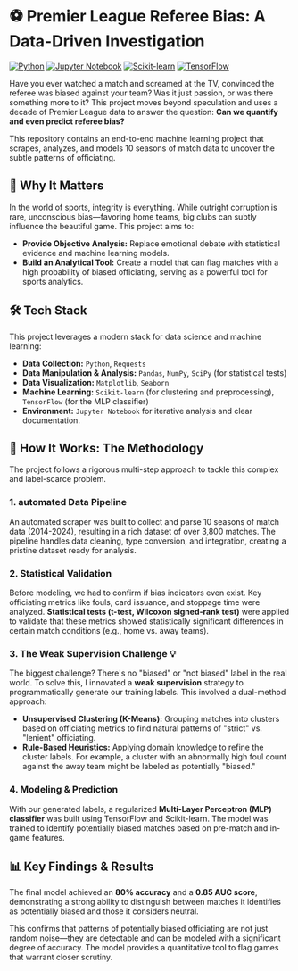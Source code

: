 # ⚽ Premier League Referee Bias: A Data-Driven Investigation

[![Python](https://img.shields.io/badge/Python-3.9%2B-blue.svg)](https://www.python.org/downloads/)
[![Jupyter Notebook](https://img.shields.io/badge/Jupyter-Lab-orange.svg)](https://jupyter.org/)
[![Scikit-learn](https://img.shields.io/badge/Scikit--learn-1.2%2B-brightgreen.svg)](https://scikit-learn.org/)
[![TensorFlow](https://img.shields.io/badge/TensorFlow-2.10%2B-ff6f00.svg)](https://www.tensorflow.org/)

Have you ever watched a match and screamed at the TV, convinced the referee was biased against your team? Was it just passion, or was there something more to it? This project moves beyond speculation and uses a decade of Premier League data to answer the question: **Can we quantify and even predict referee bias?**

This repository contains an end-to-end machine learning project that scrapes, analyzes, and models 10 seasons of match data to uncover the subtle patterns of officiating.

## 🌟 Why It Matters

In the world of sports, integrity is everything. While outright corruption is rare, unconscious bias—favoring home teams, big clubs can subtly influence the beautiful game. This project aims to:

* **Provide Objective Analysis:** Replace emotional debate with statistical evidence and machine learning models.
* **Build an Analytical Tool:** Create a model that can flag matches with a high probability of biased officiating, serving as a powerful tool for sports analytics.

## 🛠️ Tech Stack

This project leverages a modern stack for data science and machine learning:

* **Data Collection:** `Python`, `Requests`
* **Data Manipulation & Analysis:** `Pandas`, `NumPy`, `SciPy` (for statistical tests)
* **Data Visualization:** `Matplotlib`, `Seaborn`
* **Machine Learning:** `Scikit-learn` (for clustering and preprocessing), `TensorFlow` (for the MLP classifier)
* **Environment:** `Jupyter Notebook` for iterative analysis and clear documentation.

## 🔬 How It Works: The Methodology

The project follows a rigorous multi-step approach to tackle this complex and label-scarce problem.

### 1.  automated Data Pipeline
An automated scraper was built to collect and parse 10 seasons of match data (2014-2024), resulting in a rich dataset of over 3,800 matches. The pipeline handles data cleaning, type conversion, and integration, creating a pristine dataset ready for analysis.

### 2. Statistical Validation
Before modeling, we had to confirm if bias indicators even exist. Key officiating metrics like fouls, card issuance, and stoppage time were analyzed. **Statistical tests (t-test, Wilcoxon signed-rank test)** were applied to validate that these metrics showed statistically significant differences in certain match conditions (e.g., home vs. away teams).

### 3. The Weak Supervision Challenge 💡
The biggest challenge? There's no "biased" or "not biased" label in the real world. To solve this, I innovated a **weak supervision** strategy to programmatically generate our training labels. This involved a dual-method approach:
* **Unsupervised Clustering (K-Means):** Grouping matches into clusters based on officiating metrics to find natural patterns of "strict" vs. "lenient" officiating.
* **Rule-Based Heuristics:** Applying domain knowledge to refine the cluster labels. For example, a cluster with an abnormally high foul count against the away team might be labeled as potentially "biased."

### 4. Modeling & Prediction
With our generated labels, a regularized **Multi-Layer Perceptron (MLP) classifier** was built using TensorFlow and Scikit-learn. The model was trained to identify potentially biased matches based on pre-match and in-game features.

## 📊 Key Findings & Results

The final model achieved an **80% accuracy** and a **0.85 AUC score**, demonstrating a strong ability to distinguish between matches it identifies as potentially biased and those it considers neutral.

This confirms that patterns of potentially biased officiating are not just random noise—they are detectable and can be modeled with a significant degree of accuracy. The model provides a quantitative tool to flag games that warrant closer scrutiny.

